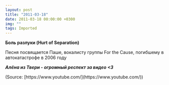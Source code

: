 ```yaml
---
layout: post
title: "2011-03-18"
date: 2011-03-18 00:00:00 +0300
img: ""
tags: Imported
---
```


**Боль разлуки (Hurt of Separation)**

Песня посвящается Паше, вокалисту группы For the Cause, погибшему в автокатастрофе в 2006 году

**_Алёна из Твери - огромный респект за видео <3_**

<div class="attribution">(<span>Source:</span> [https://www.youtube.com/](https://www.youtube.com/))</div>